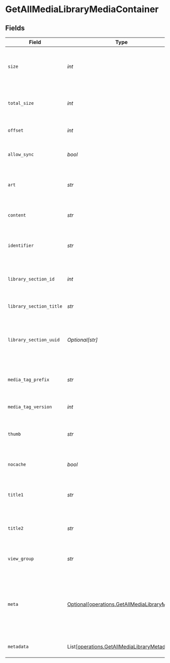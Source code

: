 # GetAllMediaLibraryMediaContainer


## Fields

| Field                                                                                                | Type                                                                                                 | Required                                                                                             | Description                                                                                          | Example                                                                                              |
| ---------------------------------------------------------------------------------------------------- | ---------------------------------------------------------------------------------------------------- | ---------------------------------------------------------------------------------------------------- | ---------------------------------------------------------------------------------------------------- | ---------------------------------------------------------------------------------------------------- |
| `size`                                                                                               | *int*                                                                                                | :heavy_check_mark:                                                                                   | Number of media items returned in this response.                                                     | 50                                                                                                   |
| `total_size`                                                                                         | *int*                                                                                                | :heavy_check_mark:                                                                                   | Total number of media items in the library.                                                          | 50                                                                                                   |
| `offset`                                                                                             | *int*                                                                                                | :heavy_check_mark:                                                                                   | Offset value for pagination.                                                                         | 0                                                                                                    |
| `allow_sync`                                                                                         | *bool*                                                                                               | :heavy_check_mark:                                                                                   | Indicates whether syncing is allowed.                                                                | false                                                                                                |
| `art`                                                                                                | *str*                                                                                                | :heavy_check_mark:                                                                                   | URL for the background artwork of the media container.                                               | /:/resources/show-fanart.jpg                                                                         |
| `content`                                                                                            | *str*                                                                                                | :heavy_check_mark:                                                                                   | The content type or mode.                                                                            | secondary                                                                                            |
| `identifier`                                                                                         | *str*                                                                                                | :heavy_check_mark:                                                                                   | An plugin identifier for the media container.                                                        | com.plexapp.plugins.library                                                                          |
| `library_section_id`                                                                                 | *int*                                                                                                | :heavy_check_mark:                                                                                   | The unique identifier for the library section.                                                       | 2                                                                                                    |
| `library_section_title`                                                                              | *str*                                                                                                | :heavy_check_mark:                                                                                   | The title of the library section.                                                                    | TV Series                                                                                            |
| `library_section_uuid`                                                                               | *Optional[str]*                                                                                      | :heavy_minus_sign:                                                                                   | The universally unique identifier for the library section.                                           | e69655a2-ef48-4aba-bb19-0cc34d1e7d36                                                                 |
| `media_tag_prefix`                                                                                   | *str*                                                                                                | :heavy_check_mark:                                                                                   | The prefix used for media tag resource paths.                                                        | /system/bundle/media/flags/                                                                          |
| `media_tag_version`                                                                                  | *int*                                                                                                | :heavy_check_mark:                                                                                   | The version number for media tags.                                                                   | 1734362201                                                                                           |
| `thumb`                                                                                              | *str*                                                                                                | :heavy_check_mark:                                                                                   | URL for the thumbnail image of the media container.                                                  | /:/resources/show.png                                                                                |
| `nocache`                                                                                            | *bool*                                                                                               | :heavy_check_mark:                                                                                   | Specifies whether caching is disabled.                                                               | true                                                                                                 |
| `title1`                                                                                             | *str*                                                                                                | :heavy_check_mark:                                                                                   | The primary title of the media container.                                                            | TV Series                                                                                            |
| `title2`                                                                                             | *str*                                                                                                | :heavy_check_mark:                                                                                   | The secondary title of the media container.                                                          | By Starring Actor                                                                                    |
| `view_group`                                                                                         | *str*                                                                                                | :heavy_check_mark:                                                                                   | Identifier for the view group layout.                                                                | secondary                                                                                            |
| `meta`                                                                                               | [Optional[operations.GetAllMediaLibraryMeta]](../../models/operations/getallmedialibrarymeta.md)     | :heavy_minus_sign:                                                                                   | The Meta object is only included in the response if the `includeMeta` parameter is set to `1`.<br/>  |                                                                                                      |
| `metadata`                                                                                           | List[[operations.GetAllMediaLibraryMetadata](../../models/operations/getallmedialibrarymetadata.md)] | :heavy_minus_sign:                                                                                   | An array of metadata items.                                                                          |                                                                                                      |